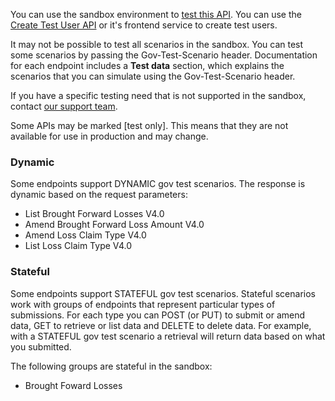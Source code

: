 

You can use the sandbox environment to <a href="/api-documentation/docs/testing">test this API</a>. You can use the <a href="/api-documentation/docs/api/service/api-platform-test-user/1.0">Create Test User API</a> or it's frontend service to create test users.

It may not be possible to test all scenarios in the sandbox. You can test some scenarios by passing the Gov-Test-Scenario header. Documentation for each endpoint includes a **Test data** section, which explains the scenarios that you can simulate using the Gov-Test-Scenario header.

If you have a specific testing need that is not supported in the sandbox, contact <a href="/developer/support">our support team</a>.

Some APIs may be marked \[test only\]. This means that they are not available for use in production and may change.

### Dynamic
Some endpoints support DYNAMIC gov test scenarios. The response is dynamic based on the request parameters:

- List Brought Forward Losses V4.0
- Amend Brought Forward Loss Amount V4.0
- Amend Loss Claim Type V4.0
- List Loss Claim Type V4.0

### Stateful
Some endpoints support STATEFUL gov test scenarios. Stateful scenarios work with groups of endpoints that represent particular types of submissions.  For each type you can POST (or PUT) to submit or amend data, GET to retrieve or list data and DELETE to delete data. For example, with a STATEFUL gov test scenario a retrieval will return data based on what you submitted.

The following groups are stateful in the sandbox:
- Brought Foward Losses 